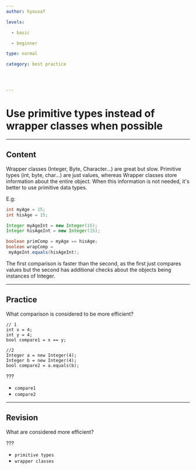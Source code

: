```yaml
---
author: hyousaf

levels:

  - basic

  - beginner

type: normal

category: best practice




---
```


# Use primitive types instead of wrapper classes when possible

---
## Content

Wrapper classes (Integer, Byte, Character...) are great but slow. Primitive types (int, byte, char...) are just values, whereas Wrapper classes store information about the entire object. When this information is not needed, it's better to use primitive data types.

E.g:

```java
int myAge = 15;
int hisAge = 15;

Integer myAgeInt = new Integer(15);
Integer hisAgeInt = new Integer(15);

boolean primComp = myAge == hisAge;
boolean wrapComp =
 myAgeInt.equals(hisAgeInt);
```

The first comparison is faster than the second, as the first just compares values but the second has additional checks about the objects being instances of Integer.

---
## Practice

What comparison is considered to be more efficient?
```
// 1
int x = 4;
int y = 4;
bool compare1 = x == y;

//2
Integer a = new Integer(4);
Integer b = new Integer(4);
bool compare2 = a.equals(b);
```
???


* `compare1`
* `compare2`

---
## Revision

What are considered more efficient?

???


* `primitive types`
* `wrapper classes`

 
